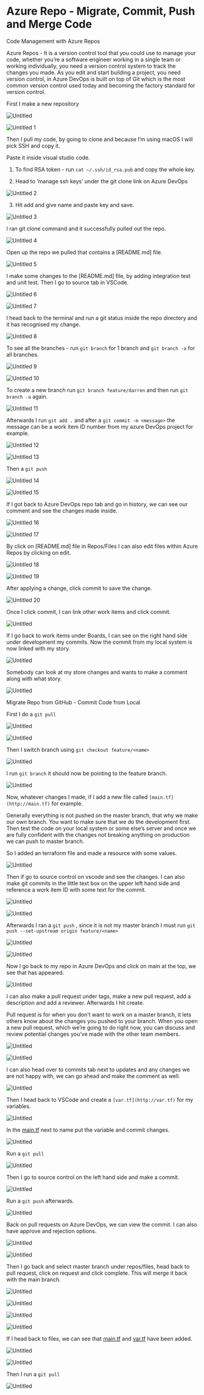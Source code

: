 # Azure Repo - Migrate, Commit, Push and Merge Code


Code Management with Azure Repos

Azure Repos - It is a version control tool that you could use to manage your code, whether you’re a software engineer working in a single team or working individually, you need a version control system to track the changes you made. As you edit and start building a project, you need version control, in Azure DevOps is built on top of Git which is the most common version control used today and becoming the factory standard for version control. 


First I make a new repository

![Untitled](https://user-images.githubusercontent.com/42151912/210071970-23386459-1509-4068-8aff-16cd806a9915.png)

![Untitled 1](https://user-images.githubusercontent.com/42151912/210071981-cfc232a6-1f4f-4e51-8d13-19a196fa62ba.png)





Then I pull my code, by going to clone and because I’m using macOS I will pick SSH and copy it.

Paste it inside visual studio code. 


1. To find RSA token - run `cat ~/.ssh/id_rsa.pub` and copy the whole key.
 
2. Head to ‘manage ssh keys’ under the git clone link on Azure DevOps 

![Untitled 2](https://user-images.githubusercontent.com/42151912/210072023-0c64d586-1f27-433a-bdd3-88ae48e7cafd.png)


3. Hit add and give name and paste key and save. 

![Untitled 3](https://user-images.githubusercontent.com/42151912/210072069-6aca40b5-acc5-437d-897b-9b9b0ef8f44d.png)



I ran git clone command and it successfully pulled out the repo.

![Untitled 4](https://user-images.githubusercontent.com/42151912/210072113-1c9267bf-21d1-4f6f-8bed-c69f2f0a65d4.png)



Open up the repo we pulled that contains a [README.md] file. 

![Untitled 5](https://user-images.githubusercontent.com/42151912/210072127-b3e3704e-c804-4624-8fae-faf03d624bfe.png)



I make some changes to the [README.md] file, by adding integration test and unit test. Then I go to source tab in VSCode.

![Untitled 6](https://user-images.githubusercontent.com/42151912/210072174-6315c4ec-6f64-4f75-98d0-bdb8c986ddc6.png)

![Untitled 7](https://user-images.githubusercontent.com/42151912/210072180-f233ff1a-cee2-48d6-807d-9eaa01e2c1cf.png)



I head back to the terminal and run a git status inside the repo directory and it has recognised my change. 

![Untitled 8](https://user-images.githubusercontent.com/42151912/210072196-1fb4f6a4-c6e6-4ec8-a64d-4545724a3615.png)



To see all the branches - run `git branch` for 1 branch and `git branch -a` for all branches.

![Untitled 9](https://user-images.githubusercontent.com/42151912/210072207-8a36783c-04fe-47f6-ab6a-364ca799834c.png)

![Untitled 10](https://user-images.githubusercontent.com/42151912/210072225-c475447b-d517-411e-b169-17f2dc028623.png)


To create a new branch run `git branch feature/darren` and then run `git branch -a` again.

![Untitled 11](https://user-images.githubusercontent.com/42151912/210072273-2698c9af-c237-4293-9d09-5fd77efe5bd7.png)

Afterwards I run `git add .` and after a `git commit -m <message>` the message can be a work item ID number from my azure DevOps project for example. 

![Untitled 12](https://user-images.githubusercontent.com/42151912/210072412-49cada92-5e6d-489d-aefc-f7890da16f81.png)

![Untitled 13](https://user-images.githubusercontent.com/42151912/210072422-d8624b6a-40f5-4ef1-9ca9-281a65cf615c.png)


Then a `git push` 

![Untitled 14](https://user-images.githubusercontent.com/42151912/210072437-1f1c4ccd-4d0b-4ffc-a370-69bf71f8a130.png)

![Untitled 15](https://user-images.githubusercontent.com/42151912/210072449-d35f05da-08cb-4f7f-a7eb-5535eca751f6.png)



If I got back to Azure DevOps repo tab and go in history, we can see our comment and see the changes made inside.

![Untitled 16](https://user-images.githubusercontent.com/42151912/210072470-279b6d4a-682c-4c73-94fd-2be7bb01efe9.png)

![Untitled 17](https://user-images.githubusercontent.com/42151912/210072482-89e29be7-2fa9-44d5-93b8-90b5552a5d33.png)



By click on [README.md] file in Repos/Files I can also edit files within Azure Repos by clicking on edit.

![Untitled 18](https://user-images.githubusercontent.com/42151912/210072509-a721aa24-822f-4ab7-a1ce-52ec10934988.png)

![Untitled 19](https://user-images.githubusercontent.com/42151912/210072520-f407af11-909c-4125-9705-c9acaff36dc4.png)


After applying a change, click commit to save the change. 

![Untitled 20](https://user-images.githubusercontent.com/42151912/210072552-8115fdfb-efa1-423c-9257-a7e50e10a1af.png)


Once I click commit, I can link other work items and click commit. 

![Untitled](Azure%20Repo%20-%20Migrate,%20Commit,%20Push%20and%20Merge%20Code%2006d22125eee14e959845a7897fed5ecd/Untitled%2021.png)

If I go back to work items under Boards, I can see on the right hand side under development my commits. Now the commit from my local system is now linked with my story.

![Untitled](Azure%20Repo%20-%20Migrate,%20Commit,%20Push%20and%20Merge%20Code%2006d22125eee14e959845a7897fed5ecd/Untitled%2022.png)

Somebody can look at my store changes and wants to make a comment along with what story. 

![Untitled](Azure%20Repo%20-%20Migrate,%20Commit,%20Push%20and%20Merge%20Code%2006d22125eee14e959845a7897fed5ecd/Untitled%2023.png)

Migrate Repo from GitHub - Commit Code from Local

First I do a `git pull` 

![Untitled](Azure%20Repo%20-%20Migrate,%20Commit,%20Push%20and%20Merge%20Code%2006d22125eee14e959845a7897fed5ecd/Untitled%2024.png)

![Untitled](Azure%20Repo%20-%20Migrate,%20Commit,%20Push%20and%20Merge%20Code%2006d22125eee14e959845a7897fed5ecd/Untitled%2025.png)

Then I switch branch using `git checkout feature/<name>`

![Untitled](Azure%20Repo%20-%20Migrate,%20Commit,%20Push%20and%20Merge%20Code%2006d22125eee14e959845a7897fed5ecd/Untitled%2026.png)

I run `git branch` it should now be pointing to the feature branch.

![Untitled](Azure%20Repo%20-%20Migrate,%20Commit,%20Push%20and%20Merge%20Code%2006d22125eee14e959845a7897fed5ecd/Untitled%2027.png)

Now, whatever changes I made, if I add a new file called `[main.tf](http://main.tf)` for example. 

Generally everything is not pushed on the master branch, that why we make our own branch. You want to make sure that we do the development first. Then test the code on your local system or some else’s server and once we are fully confident with the changes not breaking anything on production we can push to master branch.

So I added an terraform file and made a resource with some values.

![Untitled](Azure%20Repo%20-%20Migrate,%20Commit,%20Push%20and%20Merge%20Code%2006d22125eee14e959845a7897fed5ecd/Untitled%2028.png)

Then if go to source control on vscode and see the changes. I can also make git commits in the little text box on the upper left hand side and reference a work item ID with some text for the commit. 

![Untitled](Azure%20Repo%20-%20Migrate,%20Commit,%20Push%20and%20Merge%20Code%2006d22125eee14e959845a7897fed5ecd/Untitled%2029.png)

![Untitled](Azure%20Repo%20-%20Migrate,%20Commit,%20Push%20and%20Merge%20Code%2006d22125eee14e959845a7897fed5ecd/Untitled%2030.png)

Afterwards I ran a `git push` , since it is not my master branch I must run `git push --set-upstream origin feature/<name>` 

![Untitled](Azure%20Repo%20-%20Migrate,%20Commit,%20Push%20and%20Merge%20Code%2006d22125eee14e959845a7897fed5ecd/Untitled%2031.png)

![Untitled](Azure%20Repo%20-%20Migrate,%20Commit,%20Push%20and%20Merge%20Code%2006d22125eee14e959845a7897fed5ecd/Untitled%2032.png)

Now I go back to my repo in Azure DevOps and click on main at the top, we see that has appeared. 

![Untitled](Azure%20Repo%20-%20Migrate,%20Commit,%20Push%20and%20Merge%20Code%2006d22125eee14e959845a7897fed5ecd/Untitled%2033.png)

I can also make a pull request under tags, make a new pull request, add a description and add a reviewer. Afterwards I hit create. 

Pull request is for when you don’t want to work on a master branch, it lets others know about the changes you pushed to your branch. When you open a new pull request, which we’re going to do right now, you can discuss and review potential changes you’ve made with the other team members.

![Untitled](Azure%20Repo%20-%20Migrate,%20Commit,%20Push%20and%20Merge%20Code%2006d22125eee14e959845a7897fed5ecd/Untitled%2034.png)

![Untitled](Azure%20Repo%20-%20Migrate,%20Commit,%20Push%20and%20Merge%20Code%2006d22125eee14e959845a7897fed5ecd/Untitled%2035.png)

I can also head over to commits tab next to updates and any changes we are not happy with, we can go ahead and make the comment as well. 

![Untitled](Azure%20Repo%20-%20Migrate,%20Commit,%20Push%20and%20Merge%20Code%2006d22125eee14e959845a7897fed5ecd/Untitled%2036.png)

Then I head back to VSCode and create a `[var.tf](http://var.tf)` for my variables.

![Untitled](Azure%20Repo%20-%20Migrate,%20Commit,%20Push%20and%20Merge%20Code%2006d22125eee14e959845a7897fed5ecd/Untitled%2037.png)

In the [main.tf](http://main.tf) next to name put the variable and commit changes.

![Untitled](Azure%20Repo%20-%20Migrate,%20Commit,%20Push%20and%20Merge%20Code%2006d22125eee14e959845a7897fed5ecd/Untitled%2038.png)

Run a `git pull` 

![Untitled](Azure%20Repo%20-%20Migrate,%20Commit,%20Push%20and%20Merge%20Code%2006d22125eee14e959845a7897fed5ecd/Untitled%2039.png)

Then I go to source control on the left hand side and make a commit.

![Untitled](Azure%20Repo%20-%20Migrate,%20Commit,%20Push%20and%20Merge%20Code%2006d22125eee14e959845a7897fed5ecd/Untitled%2040.png)

Run a `git push` afterwards.

![Untitled](Azure%20Repo%20-%20Migrate,%20Commit,%20Push%20and%20Merge%20Code%2006d22125eee14e959845a7897fed5ecd/Untitled%2041.png)

Back on pull requests on Azure DevOps, we can view the commit. I can also have approve and rejection options. 

![Untitled](Azure%20Repo%20-%20Migrate,%20Commit,%20Push%20and%20Merge%20Code%2006d22125eee14e959845a7897fed5ecd/Untitled%2042.png)

![Untitled](Azure%20Repo%20-%20Migrate,%20Commit,%20Push%20and%20Merge%20Code%2006d22125eee14e959845a7897fed5ecd/Untitled%2043.png)

Then I go back and select master branch under repos/files, head back to pull request, click on request and click complete. This will merge it back with the main branch.

![Untitled](Azure%20Repo%20-%20Migrate,%20Commit,%20Push%20and%20Merge%20Code%2006d22125eee14e959845a7897fed5ecd/Untitled%2044.png)

![Untitled](Azure%20Repo%20-%20Migrate,%20Commit,%20Push%20and%20Merge%20Code%2006d22125eee14e959845a7897fed5ecd/Untitled%2045.png)

![Untitled](Azure%20Repo%20-%20Migrate,%20Commit,%20Push%20and%20Merge%20Code%2006d22125eee14e959845a7897fed5ecd/Untitled%2046.png)

![Untitled](Azure%20Repo%20-%20Migrate,%20Commit,%20Push%20and%20Merge%20Code%2006d22125eee14e959845a7897fed5ecd/Untitled%2047.png)

If I head back to files, we can see that [main.tf](http://main.tf) and [var.tf](http://var.tf) have been added.

![Untitled](Azure%20Repo%20-%20Migrate,%20Commit,%20Push%20and%20Merge%20Code%2006d22125eee14e959845a7897fed5ecd/Untitled%2048.png)

![Untitled](Azure%20Repo%20-%20Migrate,%20Commit,%20Push%20and%20Merge%20Code%2006d22125eee14e959845a7897fed5ecd/Untitled%2049.png)

Then I run a `git pull`

![Untitled](Azure%20Repo%20-%20Migrate,%20Commit,%20Push%20and%20Merge%20Code%2006d22125eee14e959845a7897fed5ecd/Untitled%2050.png)
